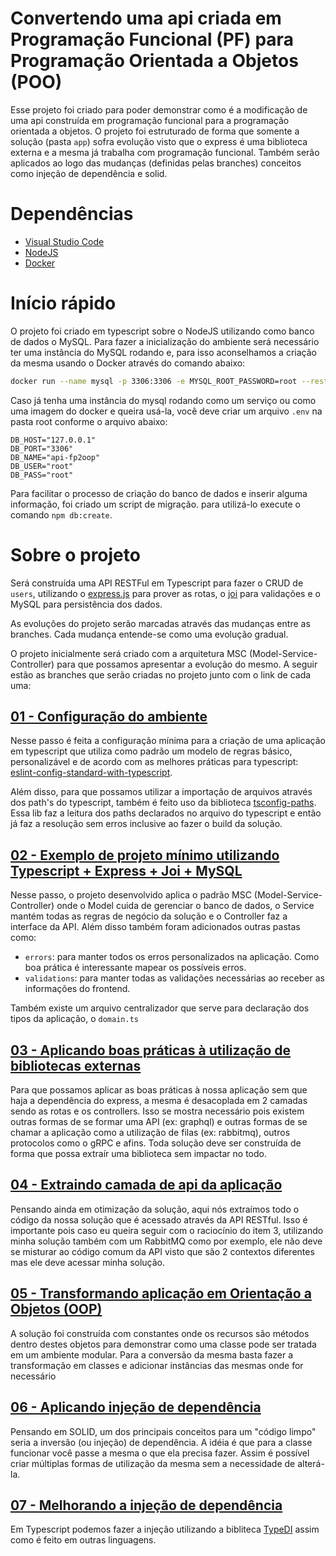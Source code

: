 # Convertendo uma api criada em Programação Funcional (PF) para Programação Orientada a Objetos (POO)

Esse projeto foi criado para poder demonstrar como é a modificação de uma api construída em programação funcional para a programação orientada a objetos. O projeto foi estruturado de forma que somente a solução (pasta `app`) sofra evolução visto que o express é uma biblioteca externa e a mesma já trabalha com programação funcional. Também serão aplicados ao logo das mudanças (definidas pelas branches) conceitos como injeção de dependência e solid.

# Dependências

- [Visual Studio Code](https://code.visualstudio.com/download)
- [NodeJS](https://nodejs.org/en/download/)
- [Docker](https://www.docker.com/products/docker-desktop)

# Início rápido

O projeto foi criado em typescript sobre o NodeJS utilizando como banco de dados o MySQL. Para fazer a inicialização do ambiente será necessário ter uma instância do MySQL rodando e, para isso aconselhamos a criação da mesma usando o Docker através do comando abaixo:

```bash
docker run --name mysql -p 3306:3306 -e MYSQL_ROOT_PASSWORD=root --restart=always -d mysql:5
```

Caso já tenha uma instância do mysql rodando como um serviço ou como uma imagem do docker e queira usá-la, você deve criar um arquivo `.env` na pasta root conforme o arquivo abaixo:

```
DB_HOST="127.0.0.1"
DB_PORT="3306"
DB_NAME="api-fp2oop"
DB_USER="root"
DB_PASS="root"
```

Para facilitar o processo de criação do banco de dados e inserir alguma informação, foi criado um script de migração. para utilizá-lo execute o comando `npm db:create`. 

# Sobre o projeto

Será construída uma API RESTFul em Typescript para fazer o CRUD de `users`, utilizando o [express.js](https://expressjs.com/pt-br/) para prover as rotas, o [joi](https://joi.dev) para validações e o MySQL para persistência dos dados. 

As evoluções do projeto serão marcadas através das mudanças entre as branches. Cada mudança entende-se como uma evolução gradual. 

O projeto inicialmente será criado com a arquitetura MSC (Model-Service-Controller) para que possamos apresentar a evolução do mesmo. A seguir estão as branches que serão criadas no projeto junto com o link de cada uma:

## [01 - Configuração do ambiente](https://github.com/leandroluk/api-fp2oop/tree/01)

Nesse passo é feita a configuração mínima para a criação de uma aplicação em typescript que utiliza como padrão um modelo de regras básico, personalizável e de acordo com as melhores práticas para typescript: [eslint-config-standard-with-typescript](https://www.npmjs.com/package/eslint-config-standard-with-typescript). 

Além disso, para que possamos utilizar a importação de arquivos através dos path's do typescript, também é feito uso da biblioteca [tsconfig-paths](https://www.npmjs.com/package/tsconfig-paths). Essa lib faz a leitura dos paths declarados no arquivo do typescript e então já faz a resolução sem erros inclusive ao fazer o build da solução.

## [02 - Exemplo de projeto mínimo utilizando Typescript + Express + Joi + MySQL](https://github.com/leandroluk/api-fp2oop/tree/02)

Nesse passo, o projeto desenvolvido aplica o padrão MSC (Model-Service-Controller) onde o Model cuida de gerenciar o banco de dados, o Service mantém todas as regras de negócio da solução e o Controller faz a interface da API. Além disso também foram adicionados outras pastas como:

- `errors`: para manter todos os erros personalizados na aplicação. Como boa prática é interessante mapear os possíveis erros.
- `validations`: para manter todas as validações necessárias ao receber as informações do frontend.

Também existe um arquivo centralizador que serve para declaração dos tipos da aplicação, o `domain.ts`

## [03 - Aplicando boas práticas à utilização de bibliotecas externas](https://github.com/leandroluk/api-fp2oop/tree/03)

Para que possamos aplicar as boas práticas à nossa aplicação sem que haja a dependência do express, a mesma é desacoplada em 2 camadas sendo as rotas e os controllers. Isso se mostra necessário pois existem outras formas de se formar uma API (ex: graphql) e outras formas de se chamar a aplicação como a utilização de filas (ex: rabbitmq), outros protocolos como o gRPC e afins. Toda solução deve ser construída de forma que possa extraír uma biblioteca sem impactar no todo.

## [04 - Extraindo camada de api da aplicação](https://github.com/leandroluk/api-fp2oop/tree/04)

Pensando ainda em otimização da solução, aqui nós extraímos todo o código da nossa solução que é acessado através da API RESTful. Isso é importante pois caso eu queira seguir com o raciocínio do item 3, utilizando minha solução também com um RabbitMQ como por exemplo, ele não deve se misturar ao código comum da API visto que são 2 contextos diferentes mas ele deve acessar minha solução.

## [05 - Transformando aplicação em Orientação a Objetos (OOP)](https://github.com/leandroluk/api-fp2oop/tree/05)

A solução foi construída com constantes onde os recursos são métodos dentro destes objetos para demonstrar como uma classe pode ser tratada em um ambiente modular. Para a conversão da mesma basta fazer a transformação em classes e adicionar instâncias das mesmas onde for necessário

## [06 - Aplicando injeção de dependência](https://github.com/leandroluk/api-fp2oop/tree/06)

Pensando em SOLID, um dos principais conceitos para um "código limpo" seria a inversão (ou injeção) de dependência. A idéia é que para a classe funcionar você passe a mesma o que ela precisa fazer. Assim é possível criar múltiplas formas de utilização da mesma sem a necessidade de alterá-la.

## [07 - Melhorando a injeção de dependência](https://github.com/leandroluk/api-fp2oop/tree/07)

Em Typescript podemos fazer a injeção utilizando a bibliteca [TypeDI](https://github.com/typestack/typedi) assim como é feito em outras linguagens.
